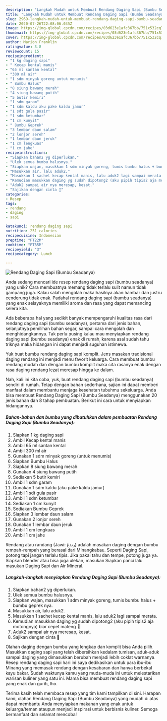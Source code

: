 ```yaml
---
description: "Langkah Mudah untuk Membuat Rendang Daging Sapi (Bumbu Seadanya), Bikin Ngiler"
title: "Langkah Mudah untuk Membuat Rendang Daging Sapi (Bumbu Seadanya), Bikin Ngiler"
slug: 2969-langkah-mudah-untuk-membuat-rendang-daging-sapi-bumbu-seadanya-bikin-ngiler
date: 2020-07-26T22:08:06.035Z
image: https://img-global.cpcdn.com/recipes/03d623e1afc367bb/751x532cq70/rendang-daging-sapi-bumbu-seadanya-foto-resep-utama.jpg
thumbnail: https://img-global.cpcdn.com/recipes/03d623e1afc367bb/751x532cq70/rendang-daging-sapi-bumbu-seadanya-foto-resep-utama.jpg
cover: https://img-global.cpcdn.com/recipes/03d623e1afc367bb/751x532cq70/rendang-daging-sapi-bumbu-seadanya-foto-resep-utama.jpg
author: Marion Franklin
ratingvalue: 3.8
reviewcount: 15
recipeingredient:
- "1 kg daging sapi"
- " Kecap kental manis"
- "65 ml santan kental"
- "300 ml air"
- "1 sdm minyak goreng untuk menumis"
- " Bumbu Halus"
- "8 siung bawang merah"
- "4 siung bawang putih"
- "5 butir kemiri"
- "1 sdm garam"
- "1 sdm kaldu aku pake kaldu jamur"
- "1 sdt gula pasir"
- "1 sdm ketumbar"
- "1 cm kunyit"
- " Bumbu Geprek"
- "3 lembar daun salam"
- "2 lonjor sereh"
- "1 lembar daun jeruk"
- "1 cm lengkuas"
- "1 cm jahe"
recipeinstructions:
- "Siapkan bahan2 yg diperlukan."
- "Ulek semua bumbu halusnya."
- "Siapkan wajan, masukkan 1 sdm minyak goreng, tumis bumbu halus + bumbu geprek nya."
- "Masukkan air, lalu aduk2."
- "Masukkan 1 sachet kecap kental manis, lalu aduk2 lagi sampai merata."
- "Kemudian masukkan daging yg sudah dipotong2 (aku pipih tipis2 aja motongnya) biar cepet mateng 🤭"
- "Aduk2 sampai air nya meresap, kesat."
- "Sajikan dengan cinta 🥰"
categories:
- Resep
tags:
- rendang
- daging
- sapi

katakunci: rendang daging sapi 
nutrition: 251 calories
recipecuisine: Indonesian
preptime: "PT22M"
cooktime: "PT35M"
recipeyield: "3"
recipecategory: Lunch

---
```



![Rendang Daging Sapi (Bumbu Seadanya)](https://img-global.cpcdn.com/recipes/03d623e1afc367bb/751x532cq70/rendang-daging-sapi-bumbu-seadanya-foto-resep-utama.jpg)

Anda sedang mencari ide resep rendang daging sapi (bumbu seadanya) yang unik? Cara membuatnya memang tidak terlalu sulit namun tidak gampang juga. Kalau salah mengolah maka hasilnya akan hambar dan justru cenderung tidak enak. Padahal rendang daging sapi (bumbu seadanya) yang enak selayaknya memiliki aroma dan rasa yang dapat memancing selera kita.

Ada beberapa hal yang sedikit banyak mempengaruhi kualitas rasa dari rendang daging sapi (bumbu seadanya), pertama dari jenis bahan, selanjutnya pemilihan bahan segar, sampai cara mengolah dan menghidangkannya. Tak perlu pusing kalau mau menyiapkan rendang daging sapi (bumbu seadanya) enak di rumah, karena asal sudah tahu triknya maka hidangan ini dapat menjadi suguhan istimewa.

Yuk buat bumbu rendang daging sapi komplit. Jens masakan tradisional daging rendang ini menjadi menu favorit keluarga. Cara membuat bumbu rendang mudah dan dengan bumbu komplit maka cita rasanya enak dengan rasa daging rendang lezat meresap hingga ke dalam.


Nah, kali ini kita coba, yuk, buat rendang daging sapi (bumbu seadanya) sendiri di rumah. Tetap dengan bahan sederhana, sajian ini dapat memberi manfaat dalam membantu menjaga kesehatan tubuhmu sekeluarga. Anda bisa membuat Rendang Daging Sapi (Bumbu Seadanya) menggunakan 20 jenis bahan dan 8 tahap pembuatan. Berikut ini cara untuk menyiapkan hidangannya.

<!--inarticleads1-->

##### Bahan-bahan dan bumbu yang dibutuhkan dalam pembuatan Rendang Daging Sapi (Bumbu Seadanya):

1. Siapkan 1 kg daging sapi
1. Ambil  Kecap kental manis
1. Ambil 65 ml santan kental
1. Ambil 300 ml air
1. Gunakan 1 sdm minyak goreng (untuk menumis)
1. Siapkan  Bumbu Halus
1. Siapkan 8 siung bawang merah
1. Gunakan 4 siung bawang putih
1. Sediakan 5 butir kemiri
1. Ambil 1 sdm garam
1. Gunakan 1 sdm kaldu (aku pake kaldu jamur)
1. Ambil 1 sdt gula pasir
1. Ambil 1 sdm ketumbar
1. Sediakan 1 cm kunyit
1. Sediakan  Bumbu Geprek
1. Siapkan 3 lembar daun salam
1. Gunakan 2 lonjor sereh
1. Gunakan 1 lembar daun jeruk
1. Ambil 1 cm lengkuas
1. Ambil 1 cm jahe


Rendang atau randang (Jawi: رندڠ) adalah masakan daging dengan bumbu rempah-rempah yang berasal dari Minangkabau. Seperti Daging Sapi, potong tapi jangan terlalu tipis. Jika pakai tahu dan tempe, potong juga ya. Siapkan blender atau bisa juga ulekan, masukan Siapkan panci lalu masukan Daging Sapi dan Air Mineral. 

<!--inarticleads2-->

##### Langkah-langkah menyiapkan Rendang Daging Sapi (Bumbu Seadanya):

1. Siapkan bahan2 yg diperlukan.
1. Ulek semua bumbu halusnya.
1. Siapkan wajan, masukkan 1 sdm minyak goreng, tumis bumbu halus + bumbu geprek nya.
1. Masukkan air, lalu aduk2.
1. Masukkan 1 sachet kecap kental manis, lalu aduk2 lagi sampai merata.
1. Kemudian masukkan daging yg sudah dipotong2 (aku pipih tipis2 aja motongnya) biar cepet mateng 🤭
1. Aduk2 sampai air nya meresap, kesat.
1. Sajikan dengan cinta 🥰


Olahan daging dengan bumbu yang lengkap dan komplit bisa Anda pilih. Masukkan daging sapi yang telah dibersihkan kedalam tumisan, aduk-aduk sampai daging yang dimasukkan berubah menjadi lebih coklat warnanya. Resep rendang daging sapi hari ini saya dedikasikan untuk para ibu-ibu Minang yang memasak rendang dengan kesabaran dan hanya berbekal kayu bakar. Sudah waktunya kamu yang muda-muda ini untuk melestarikan warisan kuliner yang satu ini. Mama bisa membuat rendang daging sapi yang enak dan gurih, lho. 

Terima kasih telah membaca resep yang tim kami tampilkan di sini. Harapan kami, olahan Rendang Daging Sapi (Bumbu Seadanya) yang mudah di atas dapat membantu Anda menyiapkan makanan yang enak untuk keluarga/teman ataupun menjadi inspirasi untuk berbisnis kuliner. Semoga bermanfaat dan selamat mencoba!
